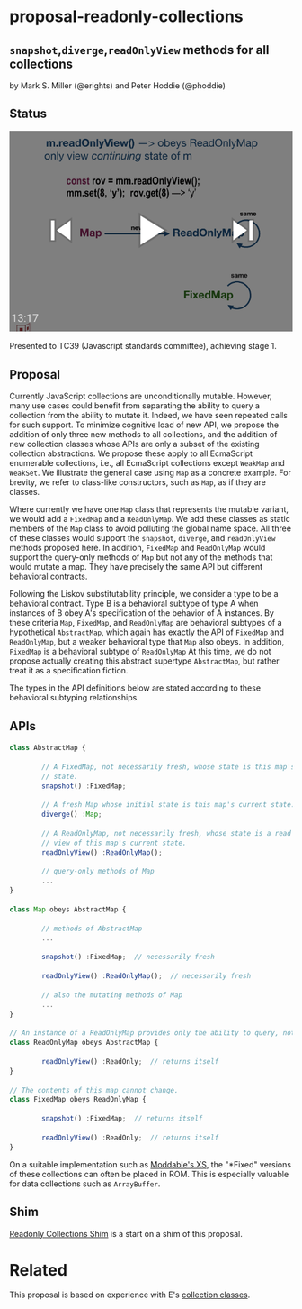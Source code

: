 # proposal-readonly-collections

## `snapshot`,`diverge`,`readOnlyView` methods for all collections

by Mark S. Miller (@erights) and Peter Hoddie (@phoddie)

## Status

[![Presentation to TC39](readonly-miniplayer.png)](https://www.youtube.com/watch?v=N-X_4Xe9lEw&list=PLzDw4TTug5O0ywHrOz4VevVTYr6Kj_KtW)

Presented to TC39 (Javascript standards committee), achieving stage 1.

## Proposal

Currently JavaScript collections are unconditionally mutable. However, many use cases could benefit from separating the ability to query a collection from the ability to mutate it. Indeed, we have seen repeated calls for such support. To minimize cognitive load of new API, we propose the addition of only three new methods to all collections, and the addition of new collection classes whose APIs are only a subset of the existing collection abstractions. We propose these apply to all EcmaScript enumerable collections, i.e., all EcmaScript collections except `WeakMap` and `WeakSet`. We illustrate the general case using `Map` as a concrete example. For brevity, we refer to class-like constructors, such as `Map`, as if they are classes.

Where currently we have one `Map` class that represents the mutable variant, we would add a `FixedMap` and a `ReadOnlyMap`. We add these classes as static members of the `Map` class to avoid polluting the global name space. All three of these classes would support the `snapshot`, `diverge`, and `readOnlyView` methods proposed here. In addition, `FixedMap` and `ReadOnlyMap` would support the query-only methods of `Map` but not any of the methods that would mutate a map. They have precisely the same API but different behavioral contracts.

Following the Liskov substitutability principle, we consider a type to be a behavioral contract. Type B is a behavioral subtype of type A when instances of B obey A's specification of the behavior of A instances. By these criteria `Map`, `FixedMap`, and `ReadOnlyMap` are behavioral subtypes of a hypothetical `AbstractMap`, which again has exactly the API of `FixedMap` and `ReadOnlyMap`, but a weaker behavioral type that `Map` also obeys. In addition, `FixedMap` is a behavioral subtype of `ReadOnlyMap` At this time, we do not propose actually creating this abstract supertype `AbstractMap`, but rather treat it as a specification fiction.

The types in the API definitions below are stated according to these behavioral subtyping relationships.

## APIs

```js
class AbstractMap {

        // A FixedMap, not necessarily fresh, whose state is this map's current
        // state.
        snapshot() :FixedMap;

        // A fresh Map whose initial state is this map's current state.
        diverge() :Map;

        // A ReadOnlyMap, not necessarily fresh, whose state is a read only
        // view of this map's current state.
        readOnlyView() :ReadOnlyMap();

        // query-only methods of Map
        ...
}

class Map obeys AbstractMap {

        // methods of AbstractMap
        ...

        snapshot() :FixedMap;  // necessarily fresh

        readOnlyView() :ReadOnlyMap();  // necessarily fresh

        // also the mutating methods of Map
        ...
}

// An instance of a ReadOnlyMap provides only the ability to query, not update.
class ReadOnlyMap obeys AbstractMap {

        readOnlyView() :ReadOnly;  // returns itself
}

// The contents of this map cannot change.
class FixedMap obeys ReadOnlyMap {

        snapshot() :FixedMap;  // returns itself

        readOnlyView() :ReadOnly;  // returns itself
}

```

On a suitable implementation such as [Moddable's XS](https://github.com/Moddable-OpenSource/moddable), the "\*Fixed" versions of these collections can often be placed in ROM. This is especially valuable for data collections such as `ArrayBuffer`.

## Shim

[Readonly Collections Shim](https://github.com/Agoric/readonly-collections-shim) is a start on a shim of this proposal.

# Related

This proposal is based on experience with E's [collection classes](http://erights.org/elang/collect/tables.html).
